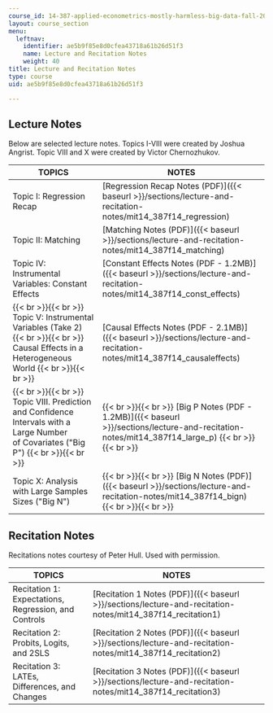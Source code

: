 ```yaml
---
course_id: 14-387-applied-econometrics-mostly-harmless-big-data-fall-2014
layout: course_section
menu:
  leftnav:
    identifier: ae5b9f85e8d0cfea43718a61b26d51f3
    name: Lecture and Recitation Notes
    weight: 40
title: Lecture and Recitation Notes
type: course
uid: ae5b9f85e8d0cfea43718a61b26d51f3

---
```


Lecture Notes
-------------

Below are selected lecture notes. Topics I-VIII were created by Joshua Angrist. Topic VIII and X were created by Victor Chernozhukov. 

| TOPICS | NOTES |
| --- | --- |
| Topic I: Regression Recap | [Regression Recap Notes (PDF)]({{< baseurl >}}/sections/lecture-and-recitation-notes/mit14_387f14_regression) |
| Topic II: Matching | [Matching Notes (PDF)]({{< baseurl >}}/sections/lecture-and-recitation-notes/mit14_387f14_matching) |
| Topic IV: Instrumental Variables: Constant Effects | [Constant Effects Notes (PDF - 1.2MB)]({{< baseurl >}}/sections/lecture-and-recitation-notes/mit14_387f14_const_effects) |
|  {{< br >}}{{< br >}} Topic V: Instrumental Variables (Take 2) {{< br >}}{{< br >}} Causal Effects in a Heterogeneous World {{< br >}}{{< br >}}  | [Causal Effects Notes (PDF - 2.1MB)]({{< baseurl >}}/sections/lecture-and-recitation-notes/mit14_387f14_causaleffects) |
|  {{< br >}}{{< br >}} Topic VIII. Prediction and Confidence Intervals with a Large Number of Covariates ("Big P") {{< br >}}{{< br >}}  |  {{< br >}}{{< br >}} [Big P Notes (PDF - 1.2MB)]({{< baseurl >}}/sections/lecture-and-recitation-notes/mit14_387f14_large_p) {{< br >}}{{< br >}}  |
| Topic X: Analysis with Large Samples Sizes ("Big N") |  {{< br >}}{{< br >}} [Big N Notes (PDF)]({{< baseurl >}}/sections/lecture-and-recitation-notes/mit14_387f14_bign) {{< br >}}{{< br >}}  

**Recitation Notes**
--------------------

Recitations notes courtesy of Peter Hull. Used with permission. 

| TOPICS | NOTES |
| --- | --- |
| Recitation 1: Expectations, Regression, and Controls | [Recitation 1 Notes (PDF)]({{< baseurl >}}/sections/lecture-and-recitation-notes/mit14_387f14_recitation1) |
| Recitation 2: Probits, Logits, and 2SLS | [Recitation 2 Notes (PDF)]({{< baseurl >}}/sections/lecture-and-recitation-notes/mit14_387f14_recitation2) |
| Recitation 3: LATEs, Differences, and Changes | [Recitation 3 Notes (PDF)]({{< baseurl >}}/sections/lecture-and-recitation-notes/mit14_387f14_recitation3)